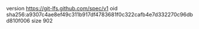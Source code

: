 version https://git-lfs.github.com/spec/v1
oid sha256:a9307c4ae8ef49c311b917df4783681f0c322cafb4e7d332270c96dbd810f006
size 902
